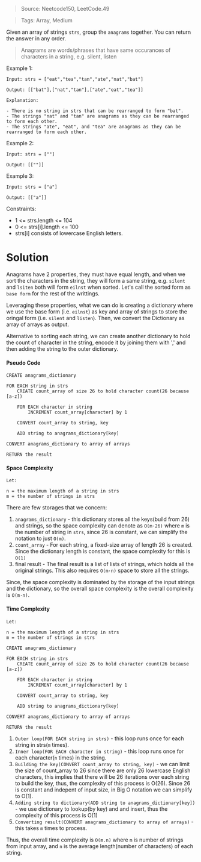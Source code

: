 > Source: Neetcode150, LeetCode.49

> Tags: Array, Medium

Given an array of strings `strs`, group the
`anagrams` together. You can return the answer in any order.

> Anagrams are words/phrases that have same occurances of characters in a string, e.g. silent, listen

Example 1:

```
Input: strs = ["eat","tea","tan","ate","nat","bat"]

Output: [["bat"],["nat","tan"],["ate","eat","tea"]]

Explanation:

- There is no string in strs that can be rearranged to form "bat".
- The strings "nat" and "tan" are anagrams as they can be rearranged to form each other.
- The strings "ate", "eat", and "tea" are anagrams as they can be rearranged to form each other.
```

Example 2:

```
Input: strs = [""]

Output: [[""]]

```

Example 3:

```
Input: strs = ["a"]

Output: [["a"]]
```

Constraints:

- 1 <= strs.length <= 104
- 0 <= strs[i].length <= 100
- strs[i] consists of lowercase English letters.

# Solution

Anagrams have 2 properties, they must have equal length, and when we sort the characters in the string, they will form a same string, e.g. `silent` and `lsiten` both will form `eilnst` when sorted. Let's call the sorted form as `base form` for the rest of the writtings.

Leveraging these properties, what we can do is creating a dictionary where we use the base form (i.e. `eilnst`) as key and array of strings to store the oringal form (i.e. `silent` and `listen`). Then, we convert the Dictionary as array of arrays as output.

Alternative to sorting each string, we can create another dictionary to hold the count of character in the string, encode it by joining them with ',' and then adding the string to the outer dictionary.

#### Pseudo Code

```
CREATE anagrams_dictionary

FOR EACH string in strs
    CREATE count_array of size 26 to hold character count(26 because [a-z])

    FOR EACH character in string
        INCREMENT count_array[character] by 1

    CONVERT count_array to string, key

    ADD string to anagrams_dictionary[key]

CONVERT anagrams_dictionary to array of arrays

RETURN the result
```

#### Space Complexity

```
Let:

n = the maximum length of a string in strs
m = the number of strings in strs
```

There are few storages that we concern:

1. `anagrams_dictionary` - this dictionary stores all the keys(build from 26) and strings, so the space complexity can denote as `O(m⋅26)` where `m` is the number of string in `strs`, since 26 is constant, we can simplify the notation to just `O(m)`.
2. `count_array` - For each string, a fixed-size array of length 26 is created. Since the dictionary length is constant, the space complexity for this is `O(1)`
3. final result - The final result is a list of lists of strings, which holds all the original strings. This also requires `O(m⋅n)` space to store all the strings.

Since, the space complexity is dominated by the storage of the input strings and the dictionary, so the overall space complexity is the overall complexity is `O(m⋅n)`.

#### Time Complexity

```
Let:

n = the maximum length of a string in strs
m = the number of strings in strs
```

```
CREATE anagrams_dictionary

FOR EACH string in strs
    CREATE count_array of size 26 to hold character count(26 because [a-z])

    FOR EACH character in string
        INCREMENT count_array[character] by 1

    CONVERT count_array to string, key

    ADD string to anagrams_dictionary[key]

CONVERT anagrams_dictionary to array of arrays

RETURN the result
```

1. `Outer loop(FOR EACH string in strs)` - this loop runs once for each string in strs(`m` times).
2. `Inner loop(FOR EACH character in string)` - this loop runs once for each character(`n` times) in the string.
3. `Building the key(CONVERT count_array to string, key)` - we can limit the size of count_array to 26 since there are only 26 lowercase English characters, this implies that there will be 26 iterations over each string to build the key, thus, the complexity of this process is O(26). Since 26 is constant and indepent of input size, in Big O notation we can simplify to O(1).
4. `Adding string to dictionary(ADD string to anagrams_dictionary[key])` - we use dictionary to lookup(by key) and and insert, thus the complexity of this process is O(1)
5. `Converting result(CONVERT anagrams_dictionary to array of arrays)` - this takes `m` times to process.

Thus, the overall time complexity is `O(m.n)` where `m` is number of strings from input array, and `n` is the average length(number of characters) of each string.
